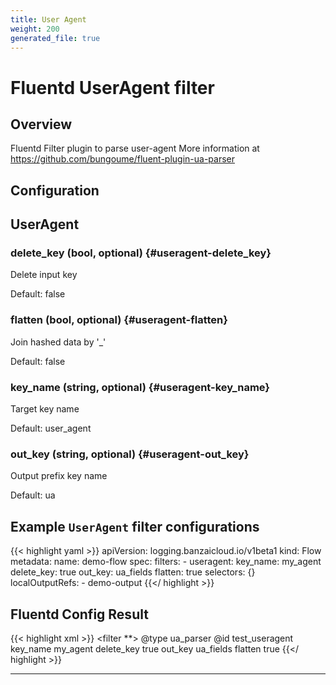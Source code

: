 ```yaml
---
title: User Agent
weight: 200
generated_file: true
---
```


# Fluentd UserAgent filter
## Overview
 Fluentd Filter plugin to parse user-agent
 More information at https://github.com/bungoume/fluent-plugin-ua-parser

## Configuration
## UserAgent

### delete_key (bool, optional) {#useragent-delete_key}

Delete input key

Default: false

### flatten (bool, optional) {#useragent-flatten}

Join hashed data by '_'

Default: false

### key_name (string, optional) {#useragent-key_name}

Target key name

Default: user_agent

### out_key (string, optional) {#useragent-out_key}

Output prefix key name

Default: ua


 ## Example `UserAgent` filter configurations

{{< highlight yaml >}}
apiVersion: logging.banzaicloud.io/v1beta1
kind: Flow
metadata:
  name: demo-flow
spec:
  filters:
    - useragent:
        key_name: my_agent
        delete_key: true
        out_key: ua_fields
        flatten: true
  selectors: {}
  localOutputRefs:
    - demo-output
{{</ highlight >}}

## Fluentd Config Result
{{< highlight xml >}}
<filter **>
  @type ua_parser
  @id test_useragent
  key_name my_agent
  delete_key true
  out_key ua_fields
  flatten true
</filter>
{{</ highlight >}}


---
